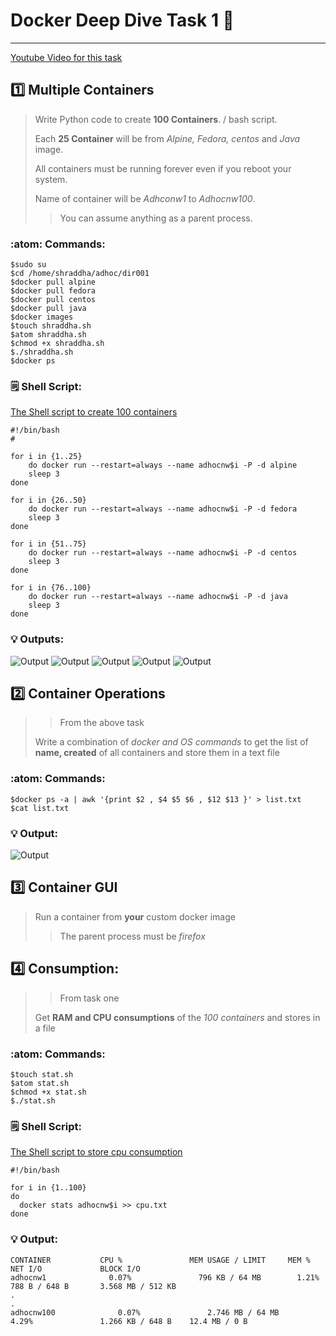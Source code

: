 # Docker Deep Dive Task 1 :whale:
------
[Youtube Video for this task](https://www.youtube.com/watch?v=oxxAqV1p1Ew)
## :one: Multiple Containers
> Write Python code to create **100 Containers**. / bash script.
>
> Each **25 Container** will be from *Alpine, Fedora, centos* and *Java* image.
>
> All containers must be running forever even if you reboot your system.
>
> Name of container will be *Adhconw1* to *Adhocnw100*.
>
>> You can assume anything as a parent process.
>

### :atom: Commands:

```
$sudo su
$cd /home/shraddha/adhoc/dir001
$docker pull alpine
$docker pull fedora
$docker pull centos
$docker pull java
$docker images
$touch shraddha.sh
$atom shraddha.sh 
$chmod +x shraddha.sh
$./shraddha.sh
$docker ps
```
### :spiral_notepad: Shell Script:

[The Shell script to create 100 containers](https://github.com/Shraddhasaini/Adhoc/blob/master/src/hundred.sh)

```shell
#!/bin/bash
#

for i in {1..25}
    do docker run --restart=always --name adhocnw$i -P -d alpine
    sleep 3
done

for i in {26..50}
    do docker run --restart=always --name adhocnw$i -P -d fedora
    sleep 3
done

for i in {51..75}
    do docker run --restart=always --name adhocnw$i -P -d centos
    sleep 3
done

for i in {76..100}
    do docker run --restart=always --name adhocnw$i -P -d java
    sleep 3
done
```
### :bulb: Outputs:
![Output](Images/DD1.1.png)
![Output](Images/DD1.2.png)
![Output](Images/DD1.3.png)
![Output](Images/DD1.4.png)
![Output](Images/DD1.5.png)

## :two: Container Operations
>> From the above task
>
> Write a combination of *docker and OS commands* to get the list of **name, created** of all containers and store them in a text file
>

### :atom: Commands:

```shell
$docker ps -a | awk '{print $2 , $4 $5 $6 , $12 $13 }' > list.txt
$cat list.txt
```
### :bulb: Output:

![Output](Images/DD2.1.png)

## :three: Container GUI
>Run a container from **your** custom docker image
>
>> The parent process must be *firefox*
>

## :four: Consumption:
>> From task one
>
> Get **RAM and CPU consumptions** of the *100 containers* and stores in a file

### :atom: Commands:

```
$touch stat.sh
$atom stat.sh
$chmod +x stat.sh
$./stat.sh
```
### :spiral_notepad: Shell Script:
[The Shell script to store cpu consumption](https://github.com/Shraddhasaini/Adhoc/blob/master/src/stat.sh)
```shell
#!/bin/bash

for i in {1..100}
do
  docker stats adhocnw$i >> cpu.txt
done
```

### :bulb: Output:

```golang
CONTAINER           CPU %               MEM USAGE / LIMIT     MEM %               NET I/O             BLOCK I/O
adhocnw1              0.07%               796 KB / 64 MB        1.21%               788 B / 648 B       3.568 MB / 512 KB
.
.
adhocnw100              0.07%               2.746 MB / 64 MB      4.29%               1.266 KB / 648 B    12.4 MB / 0 B
```
